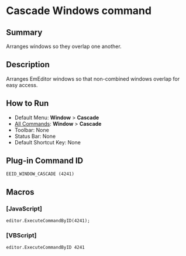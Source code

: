 # Cascade Windows command

## Summary

Arranges windows so they overlap one another.

## Description

Arranges EmEditor windows so that non-combined windows overlap for easy
access.

## How to Run

- Default Menu: **Window** \> **Cascade**
- [All Commands](../tools/all_commands): **Window**
\> **Cascade**
- Toolbar: None
- Status Bar: None
- Default Shortcut Key: None

## Plug-in Command ID

```
EEID_WINDOW_CASCADE (4241)```

## Macros

### \[JavaScript\]

```
editor.ExecuteCommandByID(4241);
```

### \[VBScript\]

```
editor.ExecuteCommandByID 4241
```
